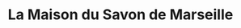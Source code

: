 ---
title: "La Maison du Savon de Marseille"
url: /la-grande-motte/la-maison-du-savon-de-marseille/
shop: cadeau
---